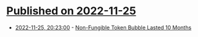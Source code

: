 # [Published on 2022-11-25](index.md)

* [2022-11-25, 20:23:00](https://soylentnews.org/article.pl?sid=22/11/23/1925208&from=rss) - [Non-Fungible Token Bubble Lasted 10 Months](https://soylentnews.org/article.pl?sid=22/11/23/1925208&from=rss)
